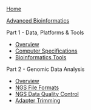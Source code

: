[Home](/)

[Advanced Bioinformatics](/Advanced_Bioinformatics/)
  
Part 1 - Data, Platforms & Tools
 * [Overview](/Advanced_Bioinformatics/computer_overview.md)
 * [Computer Specifications](/Advanced_Bioinformatics/computer_specifications.md)
 * [Bioinformatics Tools](/Advanced_Bioinformatics/bioinformatics_tools.md)

Part 2 - Genomic Data Analysis
 * [Overview](/Advanced_Bioinformatics/analysis_overview.md)
 * [NGS File Formats](/Advanced_Bioinformatics/ngs_file_formats.md)
 * [NGS Data Quality Control](/Advanced_Bioinformatics/ngs_data_qc.md)
 * [Adapter Trimming](/Advanced_Bioinformatics/adapter_trimming.md)